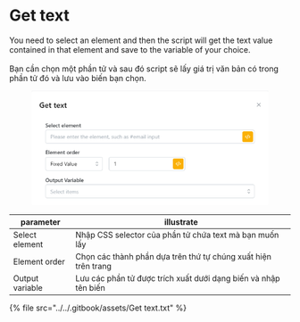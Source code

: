 # Get text

You need to select an element and then the script will get the text value contained in that element and  save to the variable of your choice.\
\
Bạn cần chọn một phần tử và sau đó script sẽ lấy giá trị văn bản có trong phần tử đó và lưu vào biến bạn chọn.

<figure><img src="../../.gitbook/assets/image (20).png" alt=""><figcaption></figcaption></figure>

| parameter       | illustrate                                                      |
| --------------- | --------------------------------------------------------------- |
| Select element  | Nhập CSS selector của phần tử chứa text mà bạn muốn lấy         |
| Element order   | Chọn các thành phần dựa trên thứ tự chúng xuất hiện trên trang  |
| Output variable | Lưu các phần tử được trích xuất dưới dạng biến và nhập tên biến |

{% file src="../../.gitbook/assets/Get text.txt" %}
